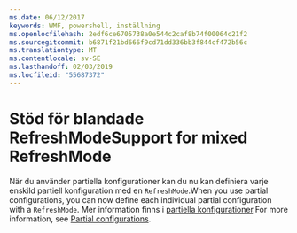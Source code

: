 ```yaml
---
ms.date: 06/12/2017
keywords: WMF, powershell, inställning
ms.openlocfilehash: 2edf6ce6705738a0e544c2caf8b74f00064c21f2
ms.sourcegitcommit: b6871f21bd666f9cd71dd336bb3f844cf472b56c
ms.translationtype: MT
ms.contentlocale: sv-SE
ms.lasthandoff: 02/03/2019
ms.locfileid: "55687372"
---
```

# <a name="support-for-mixed-refreshmode"></a><span data-ttu-id="fca0f-102">Stöd för blandade RefreshMode</span><span class="sxs-lookup"><span data-stu-id="fca0f-102">Support for mixed RefreshMode</span></span>

<span data-ttu-id="fca0f-103">När du använder partiella konfigurationer kan du nu kan definiera varje enskild partiell konfiguration med en `RefreshMode`.</span><span class="sxs-lookup"><span data-stu-id="fca0f-103">When you use partial configurations, you can now define each individual partial configuration with a `RefreshMode`.</span></span>
<span data-ttu-id="fca0f-104">Mer information finns i [partiella konfigurationer](https://msdn.microsoft.com/powershell/dsc/partialconfigs).</span><span class="sxs-lookup"><span data-stu-id="fca0f-104">For more information, see [Partial configurations](https://msdn.microsoft.com/powershell/dsc/partialconfigs).</span></span>
